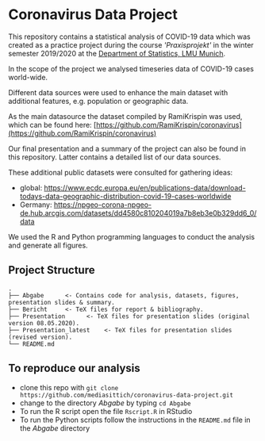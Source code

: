 # Coronavirus Data Project

This repository contains a statistical analysis of COVID-19 data which was created as a practice project during the course _'Praxisprojekt'_ in the winter semester 2019/2020 at the [Department of Statistics, LMU Munich](https://www.en.statistik.uni-muenchen.de/index.html).

In the scope of the project we analysed timeseries data of COVID-19 cases world-wide.

Different data sources were used to enhance the main dataset with additional features, e.g. population or geographic data.

As the main datasource the dataset compiled by RamiKrispin was used, which can be found here: [https://github.com/RamiKrispin/coronavirus](https://github.com/RamiKrispin/coronavirus)

Our final presentation and a summary of the project can also be found in this repository. Latter contains a detailed list of our data sources.

These additional public datasets were consulted for gathering ideas:

- global: https://www.ecdc.europa.eu/en/publications-data/download-todays-data-geographic-distribution-covid-19-cases-worldwide
- Germany: https://npgeo-corona-npgeo-de.hub.arcgis.com/datasets/dd4580c810204019a7b8eb3e0b329dd6_0/data

We used the R and Python programming languages to conduct the analysis and generate all figures.

## Project Structure

```
.
├── Abgabe      <- Contains code for analysis, datasets, figures, presentation slides & summary.
├── Bericht     <- TeX files for report & bibliography.
├── Presentation      <- TeX files for presentation slides (original version 08.05.2020).
├── Presentation_latest    <- TeX files for presentation slides (revised version).
└── README.md
```

## To reproduce our analysis

- clone this repo with `git clone https://github.com/mediasittich/coronavirus-data-project.git`
- change to the directory _Abgabe_ by typing `cd Abgabe`
- To run the R script open the file `Rscript.R` in RStudio
- To run the Python scripts follow the instructions in the `README.md` file in the _Abgabe_ directory
